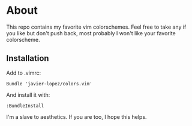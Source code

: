 About
=====

This repo contains my favorite vim colorschemes. Feel free to take any if you like but don't push back, most probably I won't like your favorite colorscheme.

Installation
------------

Add to .vimrc:

    Bundle 'javier-lopez/colors.vim'

And install it with:

    :BundleInstall

I'm a slave to aesthetics. If you are too, I hope this helps.
